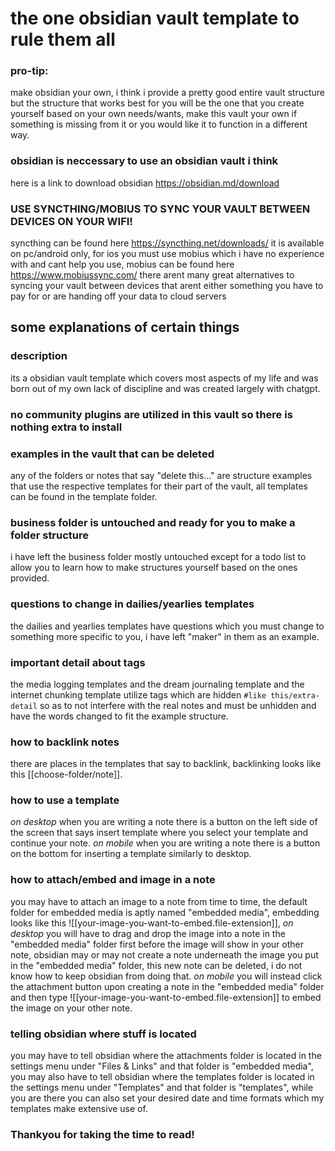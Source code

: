 # the one obsidian vault template to rule them all

### pro-tip:
make obsidian your own, i think i provide a pretty good
entire vault structure but the structure that works best
for you will be the one that you create yourself based on
your own needs/wants, make this vault your own if
something is missing from it or you would like
it to function in a different way.

### obsidian is neccessary to use an obsidian vault i think
here is a link to download obsidian https://obsidian.md/download

### USE SYNCTHING/MOBIUS TO SYNC YOUR VAULT BETWEEN DEVICES ON YOUR WIFI!
syncthing can be found here https://syncthing.net/downloads/
it is available on pc/android only, for ios you must use mobius
which i have no experience with and cant help you use,
mobius can be found here https://www.mobiussync.com/
there arent many great alternatives to syncing your vault
between devices that arent either something you have to pay for
or are handing off your data to cloud servers

## some explanations of certain things

### description
its a obsidian vault template which covers most
aspects of my life and was born out of my own lack of
discipline and was created largely with chatgpt.

### no community plugins are utilized in this vault so there is nothing extra to install

### examples in the vault that can be deleted
any of the folders or notes that say "delete this..." are
structure examples that use the respective templates for their
part of the vault, all templates can be found in the template folder.

### business folder is untouched and ready for you to make a folder structure
i have left the business folder mostly untouched except
for a todo list to allow you to learn how to make
structures yourself based on the ones provided.

### questions to change in dailies/yearlies templates
the dailies and yearlies templates have questions which
you must change to something more specific to you,
i have left "maker" in them as an example.

### important detail about tags
the media logging templates and the dream journaling template
and the internet chunking template utilize tags which are
hidden `#like this/extra-detail` so as to not interfere
with the real notes and must be unhidden and have the
words changed to fit the example structure.

### how to backlink notes
there are places in the templates that say to backlink,
backlinking looks like this [[choose-folder/note]].

### how to use a template
_on desktop_ when you are writing a note there is 
a button on the left side of the screen that says insert template
where you select your template and continue your note. _on mobile_ when you are writing a note there is
a button on the bottom for inserting a template similarly to desktop.

### how to attach/embed and image in a note
you may have to attach an image to a note from time to time,
the default folder for embedded media is aptly named "embedded media",
embedding looks like this ![[your-image-you-want-to-embed.file-extension]],
_on desktop_ you will have to drag and drop the image into a note in the
"embedded media" folder first before the image will show in your other note,
obsidian may or may not create a note underneath the image you put in the
"embedded media" folder, this new note can be deleted,
i do not know how to keep obsidian from doing that. _on mobile_ you will instead
click the attachment button upon creating a note in the "embedded media" folder
and then type ![[your-image-you-want-to-embed.file-extension]]
to embed the image on your other note.

### telling obsidian where stuff is located
you may have to tell obsidian where the attachments folder is located
in the settings menu under "Files & Links" and that folder is "embedded media",
you may also have to tell obsidian where the templates folder is located
in the settings menu under "Templates" and that folder is "templates",
while you are there you can also set your desired date and
time formats which my templates make extensive use of.

### Thankyou for taking the time to read!
